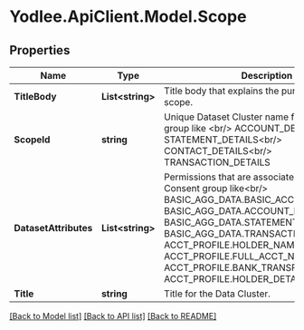 # Yodlee.ApiClient.Model.Scope

## Properties

Name | Type | Description | Notes
------------ | ------------- | ------------- | -------------
**TitleBody** | **List&lt;string&gt;** | Title body that explains the purpose of the scope. | 
**ScopeId** | **string** | Unique Dataset Cluster name for the consent group like &lt;br/&gt; ACCOUNT_DETAILS&lt;br/&gt; STATEMENT_DETAILS&lt;br/&gt; CONTACT_DETAILS&lt;br/&gt; TRANSACTION_DETAILS | 
**DatasetAttributes** | **List&lt;string&gt;** | Permissions that are associated with the Consent group like&lt;br/&gt; BASIC_AGG_DATA.BASIC_ACCOUNT_INFO&lt;br/&gt; BASIC_AGG_DATA.ACCOUNT_DETAILS&lt;br/&gt; BASIC_AGG_DATA.STATEMENTS&lt;br/&gt; BASIC_AGG_DATA.TRANSACTIONS&lt;br/&gt; ACCT_PROFILE.HOLDER_NAME&lt;br/&gt; ACCT_PROFILE.FULL_ACCT_NUMBER&lt;br/&gt; ACCT_PROFILE.BANK_TRANSFER_CODE&lt;br/&gt; ACCT_PROFILE.HOLDER_DETAILS | [optional] 
**Title** | **string** | Title for the Data Cluster. | 

[[Back to Model list]](../README.md#documentation-for-models) [[Back to API list]](../README.md#documentation-for-api-endpoints) [[Back to README]](../README.md)

